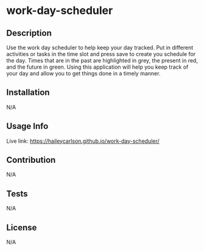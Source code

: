 # work-day-scheduler

## Description
Use the work day scheduler to help keep your day tracked. Put in different activities or tasks in the time slot and press save to create you schedule for the day. Times that are in the past are highlighted in grey, the present in red, and the future in green. Using this application will help you keep track of your day and allow you to get things done in a timely manner. 

## Installation
N/A

## Usage Info
Live link: https://haileycarlson.github.io/work-day-scheduler/

## Contribution
N/A

## Tests
N/A

## License
N/A
